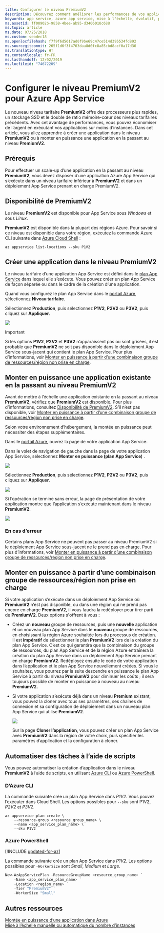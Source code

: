 ```yaml
---
title: Configurer le niveau PremiumV2
description: Découvrez comment améliorer les performances de vos applications web, mobiles et API dans Azure App Service en les passant au nouveau niveau tarifaire PremiumV2.
keywords: app service, azure app service, mise à l'échelle, évolutif, plan app service, coût d'app service
ms.assetid: ff00902b-9858-4bee-ab95-d3406018c688
ms.topic: article
ms.date: 07/25/2018
ms.custom: seodec18
ms.openlocfilehash: f7f9f6d5617ad0f9be69c47ce514d395534fd892
ms.sourcegitcommit: 265f1d6f3f4703daa8d0fc8a85cbd8acf0a17d30
ms.translationtype: HT
ms.contentlocale: fr-FR
ms.lasthandoff: 12/02/2019
ms.locfileid: "74672209"
---
```

# <a name="configure-premiumv2-tier-for-azure-app-service"></a>Configurer le niveau PremiumV2 pour Azure App Service

Le nouveau niveau tarifaire **PremiumV2** offre des processeurs plus rapides, un stockage SSD et le double de ratio mémoire-cœur des niveaux tarifaires précédents. Avec cet avantage de performances, vous pouvez économiser de l’argent en exécutant vos applications sur moins d’instances. Dans cet article, vous allez apprendre à créer une application dans le niveau **PremiumV2** ou à monter en puissance une application en la passant au niveau **PremiumV2**.

## <a name="prerequisites"></a>Prérequis

Pour effectuer un scale-up d’une application en la passant au niveau **PremiumV2**, vous devez disposer d’une application Azure App Service qui s’exécute dans un niveau tarifaire inférieur à **PremiumV2** et dans un déploiement App Service prenant en charge PremiumV2.

<a name="availability"></a>

## <a name="premiumv2-availability"></a>Disponibilité de PremiumV2

Le niveau **PremiumV2** est disponible pour App Service sous _Windows_ et sous _Linux_.

**PremiumV2** est disponible dans la plupart des régions Azure. Pour savoir si ce niveau est disponible dans votre région, exécutez la commande Azure CLI suivante dans [Azure Cloud Shell](../cloud-shell/overview.md) :

```azurecli-interactive
az appservice list-locations --sku P1V2
```

<a name="create"></a>

## <a name="create-an-app-in-premiumv2-tier"></a>Créer une application dans le niveau PremiumV2

Le niveau tarifaire d’une application App Service est défini dans le [plan App Service](overview-hosting-plans.md) dans lequel elle s’exécute. Vous pouvez créer un plan App Service de façon séparée ou dans le cadre de la création d’une application.

Quand vous configurez le plan App Service dans le <a href="https://portal.azure.com" target="_blank">portail Azure</a>, sélectionnez **Niveau tarifaire**. 

Sélectionnez **Production**, puis sélectionnez **P1V2**, **P2V2** ou **P3V2**, puis cliquez sur **Appliquer**.

![](media/app-service-configure-premium-tier/scale-up-tier-select.png)

> [!IMPORTANT] 
> Si les options **P1V2**, **P2V2** et **P3V2** n’apparaissent pas ou sont grisées, il est probable que **PremiumV2** ne soit pas disponible dans le déploiement App Service sous-jacent qui contient le plan App Service. Pour plus d’informations, voir [Monter en puissance à partir d’une combinaison groupe de ressources/région non prise en charge](#unsupported).

## <a name="scale-up-an-existing-app-to-premiumv2-tier"></a>Monter en puissance une application existante en la passant au niveau PremiumV2

Avant de mettre à l’échelle une application existante en la passant au niveau **PremiumV2**, vérifiez que **PremiumV2** est disponible. Pour plus d’informations, consultez [Disponibilité de PremiumV2](#availability). S’il n’est pas disponible, voir [Monter en puissance à partir d’une combinaison groupe de ressources/région non prise en charge](#unsupported).

Selon votre environnement d’hébergement, la montée en puissance peut nécessiter des étapes supplémentaires. 

Dans le <a href="https://portal.azure.com" target="_blank">portail Azure</a>, ouvrez la page de votre application App Service.

Dans le volet de navigation de gauche dans la page de votre application App Service, sélectionnez **Monter en puissance (plan App Service)** .

![](media/app-service-configure-premium-tier/scale-up-tier-portal.png)

Sélectionnez **Production**, puis sélectionnez **P1V2**, **P2V2** ou **P3V2**, puis cliquez sur **Appliquer**.

![](media/app-service-configure-premium-tier/scale-up-tier-select.png)

Si l’opération se termine sans erreur, la page de présentation de votre application montre que l’application s’exécute maintenant dans le niveau **PremiumV2**.

![](media/app-service-configure-premium-tier/finished.png)

### <a name="if-you-get-an-error"></a>En cas d’erreur

Certains plans App Service ne peuvent pas passer au niveau PremiumV2 si le déploiement App Service sous-jacent ne le prend pas en charge.  Pour plus d’informations, voir [Monter en puissance à partir d’une combinaison groupe de ressources/région non prise en charge](#unsupported).

<a name="unsupported"></a>

## <a name="scale-up-from-an-unsupported-resource-group-and-region-combination"></a>Monter en puissance à partir d’une combinaison groupe de ressources/région non prise en charge

Si votre application s’exécute dans un déploiement App Service où **PremiumV2** n’est pas disponible, ou dans une région qui ne prend pas encore en charge **PremiumV2**, il vous faudra la redéployer pour tirer parti de **PremiumV2**.  Deux options s'offrent à vous :

- Créez un **nouveau** groupe de ressources, puis une **nouvelle** application et un nouveau plan App Service dans le **nouveau** groupe de ressources, en choisissant la région Azure souhaitée lors du processus de création.  Il est **impératif** de sélectionner le plan **PremiumV2** lors de la création du plan App Service.  C’est ce qui garantira que la combinaison du groupe de ressources, du plan App Service et de la région Azure entraînera la création du plan App Service dans un déploiement App Service prenant en charge **PremiumV2**.  Redéployez ensuite le code de votre application dans l’application et le plan App Service nouvellement créées. Si vous le souhaitez, vous pourrez par la suite descendre en puissance le plan App Service à partir du niveau **PremiumV2** pour diminuer les coûts ; il sera toujours possible de monter en puissance à nouveau au niveau **PremiumV2**.
- Si votre application s’exécute déjà dans un niveau **Premium** existant, vous pouvez la cloner avec tous ses paramètres, ses chaînes de connexion et sa configuration de déploiement dans un nouveau plan App Service qui utilise **PremiumV2**.

    ![](media/app-service-configure-premium-tier/clone-app.png)

    Sur la page **Cloner l’application**, vous pouvez créer un plan App Service avec **PremiumV2** dans la région de votre choix, puis spécifier les paramètres d’application et la configuration à cloner.

## <a name="automate-with-scripts"></a>Automatiser des tâches à l’aide de scripts

Vous pouvez automatiser la création d’application dans le niveau **PremiumV2** à l’aide de scripts, en utilisant [Azure CLI](/cli/azure/install-azure-cli) ou [Azure PowerShell](/powershell/azure/overview).

### <a name="azure-cli"></a>D’Azure CLI

La commande suivante crée un plan App Service dans _P1V2_. Vous pouvez l’exécuter dans Cloud Shell. Les options possibles pour `--sku` sont P1V2, _P2V2_ et _P3V2_.

```azurecli-interactive
az appservice plan create \
    --resource-group <resource_group_name> \
    --name <app_service_plan_name> \
    --sku P1V2
```

### <a name="azure-powershell"></a>Azure PowerShell

[!INCLUDE [updated-for-az](../../includes/updated-for-az.md)]

La commande suivante crée un plan App Service dans _P1V2_. Les options possibles pour `-WorkerSize` sont _Small_, _Medium_ et _Large_.

```powershell
New-AzAppServicePlan -ResourceGroupName <resource_group_name> `
    -Name <app_service_plan_name> `
    -Location <region_name> `
    -Tier "PremiumV2" `
    -WorkerSize "Small"
```
## <a name="more-resources"></a>Autres ressources

[Montée en puissance d’une application dans Azure](manage-scale-up.md)  
[Mise à l’échelle manuelle ou automatique du nombre d’instances](../monitoring-and-diagnostics/insights-how-to-scale.md)
